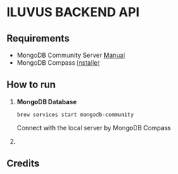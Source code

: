 # ILUVUS BACKEND API

## Requirements

- MongoDB Community Server [Manual](https://www.mongodb.com/docs/manual/tutorial/install-mongodb-on-os-x/)
- MongoDB Compass [Installer](https://www.mongodb.com/products/tools/compass)

## How to run

1. **MongoDB Database**

    `brew services start mongodb-community`

    Connect with the local server by MongoDB Compass

2. 

## Credits